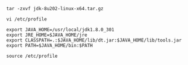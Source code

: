 ```shell
tar -zxvf jdk-8u202-linux-x64.tar.gz
```

```
vi /etc/profile
```

```shell
export JAVA_HOME=/usr/local/jdk1.8.0_301
export JRE_HOME=$JAVA_HOME/jre
export CLASSPATH=.:$JAVA_HOME/lib/dt.jar:$JAVA_HOME/lib/tools.jar
export PATH=$JAVA_HOME/bin:$PATH
```

```shell
source /etc/profile
```



